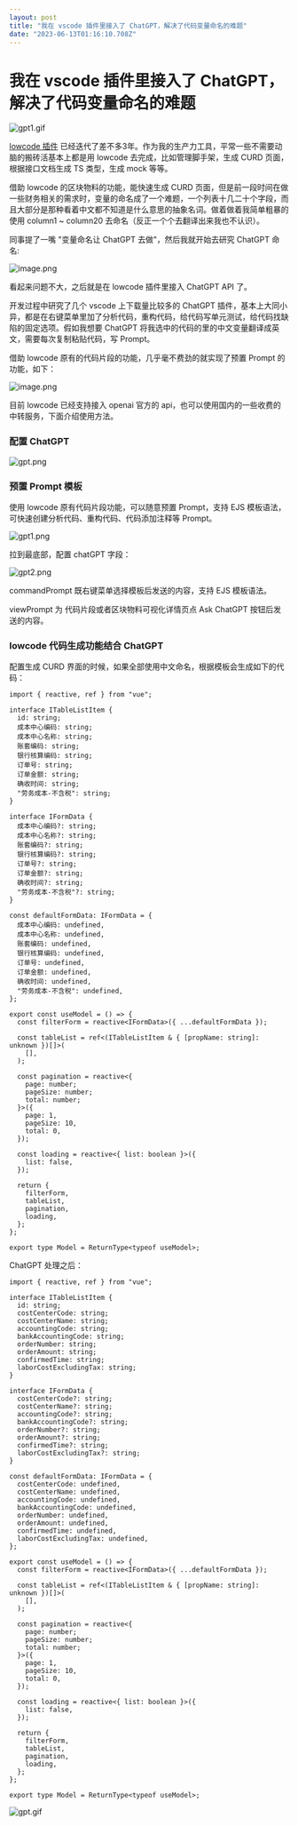```yaml
---
layout: post
title: "我在 vscode 插件里接入了 ChatGPT，解决了代码变量命名的难题"
date: "2023-06-13T01:16:10.708Z"
---
```

我在 vscode 插件里接入了 ChatGPT，解决了代码变量命名的难题
=====================================

![gpt1.gif](https://p6-juejin.byteimg.com/tos-cn-i-k3u1fbpfcp/c30eede4784e4f81a61102c3e85ed06c~tplv-k3u1fbpfcp-zoom-1.image?)

[lowcode 插件](https://marketplace.visualstudio.com/items?itemName=wjkang.lowcode) 已经迭代了差不多3年。作为我的生产力工具，平常一些不需要动脑的搬砖活基本上都是用 lowcode 去完成，比如管理脚手架，生成 CURD 页面，根据接口文档生成 TS 类型，生成 mock 等等。

借助 lowcode 的区块物料的功能，能快速生成 CURD 页面，但是前一段时间在做一些财务相关的需求时，变量的命名成了一个难题，一个列表十几二十个字段，而且大部分是那种看着中文都不知道是什么意思的抽象名词。做着做着我简单粗暴的使用 column1 ~ column20 去命名（反正一个个去翻译出来我也不认识）。

同事提了一嘴 "变量命名让 ChatGPT 去做"，然后我就开始去研究 ChatGPT 命名:

![image.png](https://p1-juejin.byteimg.com/tos-cn-i-k3u1fbpfcp/a3605f9768b945829fad84a6dbbd29d4~tplv-k3u1fbpfcp-zoom-1.image?)

看起来问题不大，之后就是在 lowcode 插件里接入 ChatGPT API 了。

开发过程中研究了几个 vscode 上下载量比较多的 ChatGPT 插件，基本上大同小异，都是在右键菜单里加了分析代码，重构代码，给代码写单元测试，给代码找缺陷的固定选项。假如我想要 ChatGPT 将我选中的代码的里的中文变量翻译成英文，需要每次复制粘贴代码，写 Prompt。

借助 lowcode 原有的代码片段的功能，几乎毫不费劲的就实现了预置 Prompt 的功能，如下：

![image.png](https://p1-juejin.byteimg.com/tos-cn-i-k3u1fbpfcp/a9d428ad68ef4c739aeced4330fd4c8e~tplv-k3u1fbpfcp-zoom-1.image?)

目前 lowcode 已经支持接入 openai 官方的 api，也可以使用国内的一些收费的中转服务，下面介绍使用方法。

### 配置 ChatGPT

![gpt.png](https://p1-juejin.byteimg.com/tos-cn-i-k3u1fbpfcp/647980a8dddd403bab7fd15194ee16f2~tplv-k3u1fbpfcp-zoom-1.image?)

### 预置 Prompt 模板

使用 lowcode 原有代码片段功能，可以随意预置 Prompt，支持 EJS 模板语法，可快速创建分析代码、重构代码、代码添加注释等 Prompt。

![gpt1.png](https://p1-juejin.byteimg.com/tos-cn-i-k3u1fbpfcp/c121c1cf260e4f96b2b68bbcdc3cd5d4~tplv-k3u1fbpfcp-zoom-1.image?)

拉到最底部，配置 chatGPT 字段：

![gpt2.png](https://p1-juejin.byteimg.com/tos-cn-i-k3u1fbpfcp/b9366c6928c445eb984e9eb036c3d55d~tplv-k3u1fbpfcp-zoom-1.image?)

commandPrompt 既右键菜单选择模板后发送的内容，支持 EJS 模板语法。

viewPrompt 为 代码片段或者区块物料可视化详情页点 Ask ChatGPT 按钮后发送的内容。

### lowcode 代码生成功能结合 ChatGPT

配置生成 CURD 界面的时候，如果全部使用中文命名，根据模板会生成如下的代码：

    import { reactive, ref } from "vue";
    
    interface ITableListItem {
      id: string;
      成本中心编码: string;
      成本中心名称: string;
      账套编码: string;
      银行核算编码: string;
      订单号: string;
      订单金额: string;
      确收时间: string;
      "劳务成本-不含税": string;
    }
    
    interface IFormData {
      成本中心编码?: string;
      成本中心名称?: string;
      账套编码?: string;
      银行核算编码?: string;
      订单号?: string;
      订单金额?: string;
      确收时间?: string;
      "劳务成本-不含税"?: string;
    }
    
    const defaultFormData: IFormData = {
      成本中心编码: undefined,
      成本中心名称: undefined,
      账套编码: undefined,
      银行核算编码: undefined,
      订单号: undefined,
      订单金额: undefined,
      确收时间: undefined,
      "劳务成本-不含税": undefined,
    };
    
    export const useModel = () => {
      const filterForm = reactive<IFormData>({ ...defaultFormData });
    
      const tableList = ref<(ITableListItem & { [propName: string]: unknown })[]>(
        [],
      );
    
      const pagination = reactive<{
        page: number;
        pageSize: number;
        total: number;
      }>({
        page: 1,
        pageSize: 10,
        total: 0,
      });
    
      const loading = reactive<{ list: boolean }>({
        list: false,
      });
    
      return {
        filterForm,
        tableList,
        pagination,
        loading,
      };
    };
    
    export type Model = ReturnType<typeof useModel>;
    
    

ChatGPT 处理之后：

    import { reactive, ref } from "vue";
    
    interface ITableListItem {
      id: string;
      costCenterCode: string;
      costCenterName: string;
      accountingCode: string;
      bankAccountingCode: string;
      orderNumber: string;
      orderAmount: string;
      confirmedTime: string;
      laborCostExcludingTax: string;
    }
    
    interface IFormData {
      costCenterCode?: string;
      costCenterName?: string;
      accountingCode?: string;
      bankAccountingCode?: string;
      orderNumber?: string;
      orderAmount?: string;
      confirmedTime?: string;
      laborCostExcludingTax?: string;
    }
    
    const defaultFormData: IFormData = {
      costCenterCode: undefined,
      costCenterName: undefined,
      accountingCode: undefined,
      bankAccountingCode: undefined,
      orderNumber: undefined,
      orderAmount: undefined,
      confirmedTime: undefined,
      laborCostExcludingTax: undefined,
    };
    
    export const useModel = () => {
      const filterForm = reactive<IFormData>({ ...defaultFormData });
    
      const tableList = ref<(ITableListItem & { [propName: string]: unknown })[]>(
        [],
      );
    
      const pagination = reactive<{
        page: number;
        pageSize: number;
        total: number;
      }>({
        page: 1,
        pageSize: 10,
        total: 0,
      });
    
      const loading = reactive<{ list: boolean }>({
        list: false,
      });
    
      return {
        filterForm,
        tableList,
        pagination,
        loading,
      };
    };
    
    export type Model = ReturnType<typeof useModel>;
    
    

![gpt.gif](https://p3-juejin.byteimg.com/tos-cn-i-k3u1fbpfcp/e74e5ce7c3c4462e8ad7ff099b3dca80~tplv-k3u1fbpfcp-zoom-1.image?)